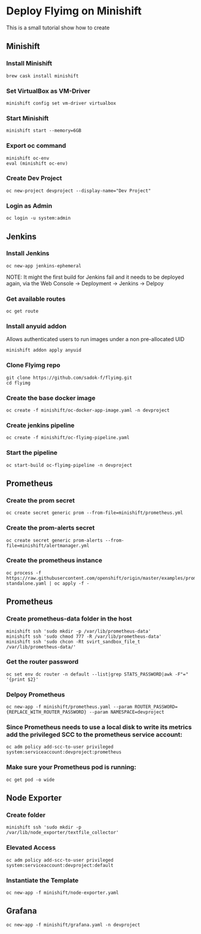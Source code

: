 # Deploy Flyimg on Minishift
This is a small tutorial show how to create 
## Minishift
### Install Minishift
    brew cask install minishift

### Set VirtualBox as VM-Driver
    minishift config set vm-driver virtualbox

### Start Minishift
    minishift start --memory=6GB

### Export oc command
    minishift oc-env
    eval (minishift oc-env)

### Create Dev Project
    oc new-project devproject --display-name="Dev Project"

### Login as Admin
    oc login -u system:admin

## Jenkins

### Install Jenkins
    oc new-app jenkins-ephemeral
NOTE:
It might the first build for Jenkins fail and it needs to be deployed again, via the Web Console -> Deployment -> Jenkins -> Delpoy

### Get available routes
    oc get route

### Install anyuid addon
Allows authenticated users to run images under a non pre-allocated UID

    minishift addon apply anyuid

### Clone Flyimg repo
    git clone https://github.com/sadok-f/flyimg.git
    cd flyimg

### Create the base docker image
    oc create -f minishift/oc-docker-app-image.yaml -n devproject

### Create jenkins pipeline
    oc create -f minishift/oc-flyimg-pipeline.yaml

### Start the pipeline
    oc start-build oc-flyimg-pipeline -n devproject


## Prometheus
### Create the prom secret
    oc create secret generic prom --from-file=minishift/prometheus.yml
 
### Create the prom-alerts secret
    oc create secret generic prom-alerts --from-file=minishift/alertmanager.yml
 
### Create the prometheus instance
    oc process -f https://raw.githubusercontent.com/openshift/origin/master/examples/prometheus/prometheus-standalone.yaml | oc apply -f -

## Prometheus
### Create prometheus-data folder in the host
    minishift ssh 'sudo mkdir -p /var/lib/prometheus-data'
    minishift ssh 'sudo chmod 777 -R /var/lib/prometheus-data'
    minishift ssh 'sudo chcon -Rt svirt_sandbox_file_t /var/lib/prometheus-data/'


### Get the router password
    oc set env dc router -n default --list|grep STATS_PASSWORD|awk -F"=" '{print $2}'

### Delpoy Prometheus
    oc new-app -f minishift/prometheus.yaml --param ROUTER_PASSWORD={REPLACE_WITH_ROUTER_PASSWORD} --param NAMESPACE=devproject

### Since Prometheus needs to use a local disk to write its metrics add the privileged SCC to the prometheus service account:
    oc adm policy add-scc-to-user privileged system:serviceaccount:devproject:prometheus

### Make sure your Prometheus pod is running:
    oc get pod -o wide

## Node Exporter
### Create folder
    minishift ssh 'sudo mkdir -p /var/lib/node_exporter/textfile_collector'

### Elevated Access
    oc adm policy add-scc-to-user privileged system:serviceaccount:devproject:default

### Instantiate the Template
    oc new-app -f minishift/node-exporter.yaml

## Grafana
    oc new-app -f minishift/grafana.yaml -n devproject